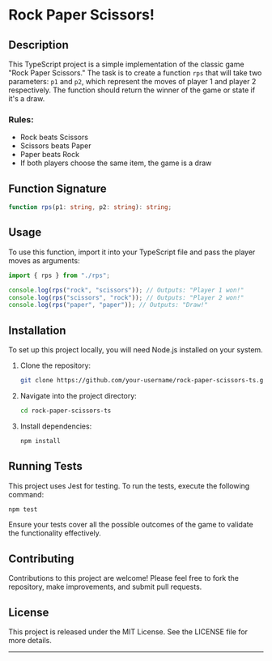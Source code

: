 # Rock Paper Scissors!

## Description

This TypeScript project is a simple implementation of the classic game "Rock Paper Scissors." The task is to create a function `rps` that will take two parameters: `p1` and `p2`, which represent the moves of player 1 and player 2 respectively. The function should return the winner of the game or state if it's a draw.

### Rules:

- Rock beats Scissors
- Scissors beats Paper
- Paper beats Rock
- If both players choose the same item, the game is a draw

## Function Signature

```typescript
function rps(p1: string, p2: string): string;
```

## Usage

To use this function, import it into your TypeScript file and pass the player moves as arguments:

```typescript
import { rps } from "./rps";

console.log(rps("rock", "scissors")); // Outputs: "Player 1 won!"
console.log(rps("scissors", "rock")); // Outputs: "Player 2 won!"
console.log(rps("paper", "paper")); // Outputs: "Draw!"
```

## Installation

To set up this project locally, you will need Node.js installed on your system.

1. Clone the repository:
   ```bash
   git clone https://github.com/your-username/rock-paper-scissors-ts.git
   ```
2. Navigate into the project directory:
   ```bash
   cd rock-paper-scissors-ts
   ```
3. Install dependencies:
   ```bash
   npm install
   ```

## Running Tests

This project uses Jest for testing. To run the tests, execute the following command:

```bash
npm test
```

Ensure your tests cover all the possible outcomes of the game to validate the functionality effectively.

## Contributing

Contributions to this project are welcome! Please feel free to fork the repository, make improvements, and submit pull requests.

## License

This project is released under the MIT License. See the LICENSE file for more details.

---
